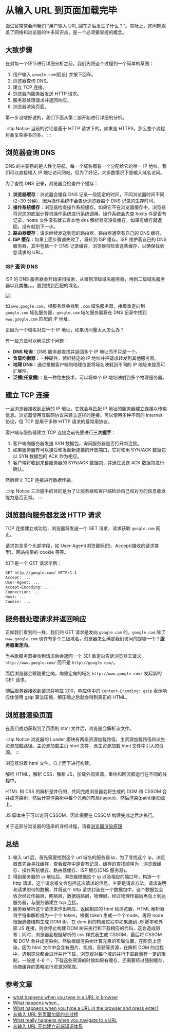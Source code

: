 # 从输入 URL 到页面加载完毕

面试官常常会问我们 “用户输入 URL 回车之后发生了什么？”。实际上，这问题涵盖了网络和浏览器的许多知识点，是一个必须要掌握的概念。

## 大致步骤

在对每一个环节进行详细分析之前，我们先将这个过程列一个简单的草图：

1. 用户输入 `google.com`(假设) 并按下回车。
2. 浏览器查询 DNS。
3. 建立 TCP 连接。
4. 浏览器向服务器发送 HTTP 请求。
5. 服务器处理请求并返回响应。
6. 浏览器渲染页面。

第一步没啥好说的，我们下面从第二部开始进行详细的分析。

:::tip Notice
当前的讨论是基于 HTTP 请求下的，如果是 HTTPS，那么整个流程将会复杂得多的多。
:::

## 浏览器查询 DNS

DNS 的主要目的是人性化导航，每一个域名都有一个分配给它的唯一 IP 地址，我们可以直接输入 IP 地址访问网站，但为了好记，大多数情况下是输入域名访问。

为了查找 DNS 记录，浏览器会检查四个缓存：

1. **浏览器缓存**：浏览器会缓存 DNS 记录一段固定的时间，不同浏览器时间不同(2~30 分钟)，因为操作系统不会告诉浏览器每个 DNS 记录的生存时间。
2. **操作系统缓存**：浏览器检查操作系统缓存。如果它不在浏览器缓存中，浏览器将对您的底层计算机操作系统进行系统调用。操作系统会先查 hosts 件是否有记录，hosts 文件没有就去查本地 dns 解析器有没有缓存，如果有缓存就返回，没有就到下一步。
3. **路由器缓存**：请求继续发送到您的路由器，路由器通常有自己的 DNS 缓存。
4. **ISP 缓存**：如果上面步骤都失败了，将转到 ISP 缓存。ISP 维护着自己的 DNS 服务器，其中包括一个 DNS 记录缓存，浏览器将检查这些缓存，以确保找到您请求的 URL。

### ISP 查询 DNS

ISP 的 DNS 服务器会开始递归搜索，从根到顶级域名服务器，再到二级域名服务器以此类推。。。直到找到匹配的域名。

![](http://picstore.lliiooiill.cn/%E5%9F%9F%E5%90%8D%E7%A9%BA%E9%97%B4.png)

如 `www.google.com`，根服务器会找到 `.com` 域名服务器，接着重定向到 `google.com` 域名服务器，`google.com` 域名服务器将在 DNS 记录中找到 `www.google.com` 匹配的 IP 地址。

正因为一个域名对应一个 IP 地址，如果访问量太大怎么办？

有一些方法可以解决这个问题：

- **DNS 轮询**：DNS 服务器查找并返回多个 IP 地址而不只是一个。
- **负载均衡器**：一种硬件，侦听特定的 IP 地址并把请求转发到其他服务器。
- **地理 DNS**：通过根据客户端的地理位置将域名映射到不同的 IP 地址来提高可扩展性。
- **泛播(任意播)**：是一种路由技术，可以将单个 IP 地址映射到多个物理服务器。

## 建立 TCP 连接

一旦浏览器接收到正确的 IP 地址，它就会与匹配 IP 地址的服务器建立连接以传输信息。浏览器使用互联网协议来建立这样的连接。可以使用多种不同的 Internet 协议，但 TCP 是用于多种 HTTP 请求的最常用协议。

客户端与服务器建立 TCP 连接之前先要进行**三次握手**：

1. 客户端向服务器发送 SYN 数据包，询问服务器是否打开新连接。
2. 如果服务器有可以接受和发起新连接的开放端口，它将使用 SYN/ACK 数据包以 SYN 数据包的 ACK 作为相应。
3. 客户端将收到来自服务器的 SYN/ACK 数据包，并通过发送 ACK 数据包进行确认。

然后建立 TCP 连接进行数据传输。

:::tip Notice
三次握手的目的是为了让服务器和客户端检验自己和对方的信息收发能力是否正常。
:::

## 浏览器向服务器发送 HTTP 请求

TCP 连接建立成功后，浏览器将发送一个 GET 请求，请求获取 `google.com` 网页。

请求包含多个头部字段，如 User-Agent(浏览器标识)、Accept(接收的请求类型)、网站携带的 cookie 等等。

如下是一个 GET 请求示例：

```bash
GET http://google.com/ HTTP/1.1
Accept: ...
User-Agent: ...
Accept-Encoding: ...
Connection: ...
Host: ...
Cookie: ...
```

## 服务器处理请求并返回响应

正如我们看到的一样，我们的 GET 请求是发向 `google.com` 的，`google.com` 除了 `www.google.com` 也许有多个二级域名，浏览器怎么确定我们访问的是哪一个？**服务器重定向**。

当谷歌服务器接收到请求后会返回一个 301 重定向告诉浏览器去请求 `http://www.google.com/` 而不是 `http://google.com/`。

而后浏览器会跟随重定向，向重定向的域名 `http://www.google.com/` 发起新的 GET 请求。

随后服务器接收到请求并响应 200，响应体中的 `Content-Encoding: gzip` 表示响应体使用 gzip 算法压缩，解压缩之后就会得到真正的 HTML。

## 浏览器渲染页面

在我们成功获取到了页面的 html 文件后，浏览器会解析该文件。

:::tip Notice
浏览器的 Loader 模块有两条资源加载路径，主资源加载路径和派生资源加载路径。主资源加载主页 html 文件，派生资源加载 html 文件中引入的资源。
:::

浏览器沿着 html 文件，自上而下进行构建。

解析 HTML，解析 CSS，解析 JS，加载外部资源，重绘和回流都运行在不同的线程中。

HTML 和 CSS 的解析是并行的，共同完成浏览器会将生成的 DOM 和 CSSOM 合并成渲染树，然后计算渲染树中每个元素的布局(layout)，然后渲染(paint)到页面上。

JS 脚本由于可以访问 CSSOM，因此需要在 CSSOM 构建完成之后才执行。

关于这部分浏览器的渲染的详细过程，请看[浏览器渲染原理](./浏览器渲染原理.html)

## 总结

1. 输入 url 后，首先需要找到这个 url 域名的服务器 ip，为了寻找这个 ip，浏览器首先会寻找缓存，查看缓存中是否有记录，缓存的查找顺序为：浏览器缓存、操作系统缓存、路由器缓存、ISP 缓存(DNS 服务器)。
2. 得到服务器的 ip 地址后，浏览器根据这个 ip 以及相应的端口号，构造一个 http 请求，这个请求报文会包括这次请求的信息，主要是请求方法，请求说明和请求附带的数据，并将这个 http 请求封装在一个数据包中，这个数据包会依次经过传输层，网络层，数据链路层，物理层，经过物理传输后再向上到达服务器，与服务器建立 tcp 连接。
3. 服务器解析这个请求来作出响应，返回相应的 html 给浏览器，HTML 解析器将字符串解析成为一个个 token，根据 token 生成一个个 node，再将 node 根据嵌套结构生成 DOM 树，在 dom 树的构建过程中如果遇到 JS 脚本和外部 JS 连接，则会停止构建 DOM 树来执行和下载相应的代码，这会造成阻塞；同时，浏览器会根据解析的 css 样式表生成 CSSOM，最后将 CSSOM 和 DOM 合并成渲染树。然后根据渲染树计算元素的布局位置，在网页上渲染。因为 html 文件中会含有图片，视频，音频等资源，在解析 DOM 的过程中，遇到这些都会进行并行下载，浏览器对每个域的并行下载数量有一定的限制，一般是 4-6 个，下载这些资源的时候如果有缓存，还需要经过强制缓存、协商缓存的策略进行资源的获取。

## 参考文章

- [what happens when you type in a URL in browser](https://stackoverflow.com/questions/2092527/what-happens-when-you-type-in-a-url-in-browser)
- [What happens when...](https://github.com/alex/what-happens-when/blob/master/README.rst)
- [What happens when you type a URL in the browser and press enter?](https://medium.com/@maneesha.wijesinghe1/what-happens-when-you-type-an-url-in-the-browser-and-press-enter-bb0aa2449c1a)
- [从输入 URL 到页面加载的全过程](https://www.cnblogs.com/xiaohuochai/p/9193083.html)
- [What really happens when you navigate to a URL](http://igoro.com/archive/what-really-happens-when-you-navigate-to-a-url/)
- [从输入 URL 开始建立前端知识体系](https://juejin.cn/post/6935232082482298911)
